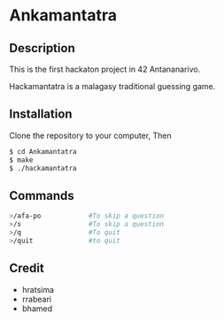 # Ankamantatra

## Description
This is the first hackaton project in 42 Antananarivo.

Hackamantatra is a malagasy traditional guessing game.

## Installation
Clone the repository to your computer, Then
```bash
$ cd Ankamantatra
$ make
$ ./hackamantatra
```
## Commands
```bash
>/afa-po            #To skip a question
>/s                 #To skip a question
>/q                 #To quit
>/quit              #to quit
```

## Credit
- hratsima
- rrabeari
- bhamed
